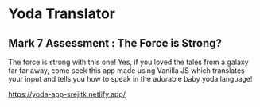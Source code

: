 # Yoda Translator
## Mark 7 Assessment : The Force is Strong?
The force is strong with this one! Yes, if you loved the tales from a galaxy far far away, come seek this app made using Vanilla JS which translates your input and tells you how to speak in the adorable baby yoda language!

https://yoda-app-srejitk.netlify.app/
